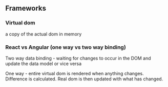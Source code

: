 ## Frameworks

### Virtual dom
a copy of the actual dom in memory

### React vs Angular (one way vs two way binding)
Two way data binding - waiting for changes to occur in the DOM and update the data model or vice versa

One way - entire virtual dom is rendered when anything changes. Difference is calculated. Real dom is then updated with what has changed.



